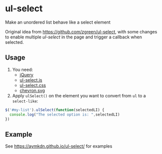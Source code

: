 # ul-select
Make an unordered list behave like a select element

Original idea from https://github.com/zgreen/ul-select, with some changes to enable multiple *ul-select* in the page and trigger a callback when selected.

## Usage

1) You need:
      - [jQuery](https://jquery.com)
      - [ul-select.js](https://github.com/Aymkdn/ul-select/edit/master/ul-select.js)
      - [ul-select.css](https://github.com/Aymkdn/ul-select/edit/master/ul-select.css)
      - [chevron.svg](https://github.com/Aymkdn/ul-select/edit/master/chevron.svg)
2) Apply `ulSelect()` on the element you want to convert from `ul` to a `select-like`:
```javascript
$('#my-list').ulSelect(function(selectedLI) {
  console.log("The selected option is: ",selectedLI)
})
```

## Example

See https://aymkdn.github.io/ul-select/ for examples
